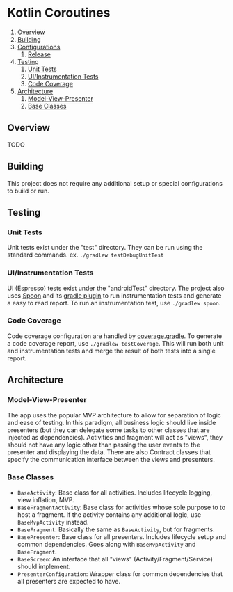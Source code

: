 # Kotlin Coroutines
1. [Overview](#overview)
1. [Building](#building)
1. [Configurations](#configurations)
    1. [Release](#release)
1. [Testing](#testing)
    1. [Unit Tests](#unit-tests)
    1. [UI/Instrumentation Tests](#uiinstrumentation-tests)
    1. [Code Coverage](#code-coverage)
1. [Architecture](#architecture)
    1. [Model-View-Presenter](#model-view-presenter)
    1. [Base Classes](#base-classes)

## Overview
TODO

## Building
This project does not require any additional setup or special configurations to build or run.

## Testing
### Unit Tests
Unit tests exist under the "test" directory. They can be run using the standard commands. ex. `./gradlew testDebugUnitTest`

### UI/Instrumentation Tests
UI (Espresso) tests exist under the "androidTest" directory. The project also uses [Spoon](https://github.com/square/spoon) and its [gradle plugin](https://github.com/stanfy/spoon-gradle-plugin) to run instrumentation tests and generate a easy to read report. To run an instrumentation test, use `./gradlew spoon`.

### Code Coverage
Code coverage configuration are handled by [coverage.gradle](app/coverage.gradle). To generate a code coverage report, use `./gradlew testCoverage`. This will run both unit and instrumentation tests and merge the result of both tests into a single report.

## Architecture
### Model-View-Presenter
The app uses the popular MVP architecture to allow for separation of logic and ease of testing. In this paradigm, all business logic should live inside presenters (but they can delegate some tasks to other classes that are injected as dependencies). Activities and fragment will act as "views", they should not have any logic other than passing the user events to the presenter and displaying the data. There are also Contract classes that specify the communication interface between the views and presenters.

### Base Classes
- `BaseActivity`: Base class for all activities. Includes lifecycle logging, view inflation, MVP.
- `BaseFragmentActivity`: Base class for activities whose sole purpose to to host a fragment. If the activity contains any additional logic, use `BaseMvpActivity` instead.
- `BaseFragment`: Basically the same as `BaseActivity`, but for fragments.
- `BasePresenter`: Base class for all presenters. Includes lifecycle setup and common dependencies. Goes along with `BaseMvpActivity` and `BaseFragment`.
- `BaseScreen`: An interface that all "views" (Activity/Fragment/Service) should implement.
- `PresenterConfiguration`: Wrapper class for common dependencies that all presenters are expected to have.